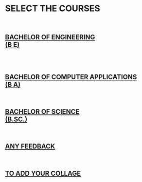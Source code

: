 <html>
<head>
<link rel="stylesheet" href="index.css">
</head>
<body>
     <h1> SELECT THE COURSES </h1>
     <br>
    <a href="BE_collages.html"> <h2>BACHELOR OF ENGINEERING  <br>(B E) </h2></a>
     <br>
     <br>
     <a href=""> <h2> BACHELOR OF COMPUTER APPLICATIONS <br>(B A) </h2></a>
     <br>
     <a href=""> <h2> BACHELOR OF SCIENCE <br>(B.SC.)  </h2></a>
     <br>
     <a href="mailto:mynotes012345@gmail.com"> <h2> ANY FEEDBACK <br> </h2></a>
     <br>
     <a href=" "> <h2> TO ADD YOUR COLLAGE</h2></a>
     <br>
</body>
</html>
